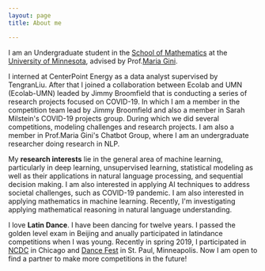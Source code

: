 ```yaml
---
layout: page
title: About me

---
```


I am an Undergraduate student in the [School of Mathematics](https://math.umn.edu/) at the [University of Minnesota](https://twin-cities.umn.edu/), advised by Prof.[Maria Gini](https://www-users.cs.umn.edu/~gini/). 

I interned at CenterPoint Energy as a data analyst supervised by TengranLiu. After that I joined a collaboration between Ecolab and UMN (Ecolab-UMN) leaded by Jimmy Broomfield that is conducting a series of research projects focused on COVID-19. In which I am a member in the competition team lead by Jimmy Broomfield and also a member in Sarah Milstein's COVID-19 projects group. During which we did several competitions, modeling challenges and research projects. I am also a member in Prof.Maria Gini's Chatbot Group, where I am an undergraduate researcher doing research in NLP. 

My **research interests** lie in the general area of machine learning, particularly in deep learning, unsupervised learning, statistical modeling as well as their applications in natural language processing, and sequential decision making. I am also interested in applying AI techniques to address societal challenges, such as COVID-19 pandemic. I am also interested in applying mathematics in machine learning. Recently, I'm investigating applying mathematical reasoning in natural language understanding.

I love **Latin Dance**. I have been dancing for twelve years. I passed the golden level exam in Beijing and anually participated in latindance competitions when I was young. Recently in spring 2019, I participated in [NCDC](https://usadancencdc.org/) in Chicago and [Dance Fest](http://udancefest.com/) in St. Paul, Minneapolis. Now I am open to find a partner to make more competitions in the future! 
